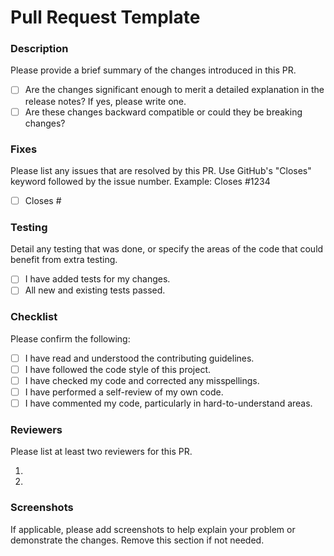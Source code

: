 # Pull Request Template

### Description

Please provide a brief summary of the changes introduced in this PR.

- [ ] Are the changes significant enough to merit a detailed explanation in the release notes? If yes, please write one.
- [ ] Are these changes backward compatible or could they be breaking changes?

### Fixes 

Please list any issues that are resolved by this PR. Use GitHub's "Closes" keyword followed by the issue number. Example: Closes #1234

- [ ] Closes #

### Testing

Detail any testing that was done, or specify the areas of the code that could benefit from extra testing.

- [ ] I have added tests for my changes.
- [ ] All new and existing tests passed.

### Checklist

Please confirm the following:

- [ ] I have read and understood the contributing guidelines.
- [ ] I have followed the code style of this project.
- [ ] I have checked my code and corrected any misspellings.
- [ ] I have performed a self-review of my own code.
- [ ] I have commented my code, particularly in hard-to-understand areas.

### Reviewers

Please list at least two reviewers for this PR.

1.
2.

### Screenshots

If applicable, please add screenshots to help explain your problem or demonstrate the changes. Remove this section if not needed.

